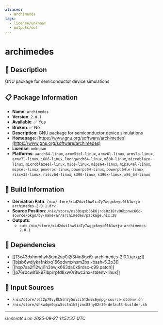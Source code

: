 ```yaml
---
aliases:
  - archimedes
tags:
  - license/unknown
  - outputs/out
---
```


# archimedes

## 📝 Description

GNU package for semiconductor device simulations

## 📋 Package Information

- **Name**: `archimedes`
- **Version**: `2.0.1`
- **Available**: ✅ Yes
- **Broken**: ✅ No
- **Description**: GNU package for semiconductor device simulations
- **Homepage**: [https://www.gnu.org/software/archimedes](https://www.gnu.org/software/archimedes)
- **License**: `unknown`
- **Platforms**: `aarch64-linux`, `armv5tel-linux`, `armv6l-linux`, `armv7a-linux`, `armv7l-linux`, `i686-linux`, `loongarch64-linux`, `m68k-linux`, `microblaze-linux`, `microblazeel-linux`, `mips-linux`, `mips64-linux`, `mips64el-linux`, `mipsel-linux`, `powerpc-linux`, `powerpc64-linux`, `powerpc64le-linux`, `riscv32-linux`, `riscv64-linux`, `s390-linux`, `s390x-linux`, `x86_64-linux`

## 🔧 Build Information

- **Derivation Path**: `/nix/store/x4d2dwi1hw9ia7y7wggxkvyc0lk1wzjw-archimedes-2.0.1.drv`
- **Source Position**: `/nix/store/ns30sqxb36k8jrds8z18rv96bpnwc60d-source/pkgs/by-name/ar/archimedes/package.nix:28`
- **Outputs**:
  - `out`:  `/nix/store/x4d2dwi1hw9ia7y7wggxkvyc0lk1wzjw-archimedes-2.0.1`

## 🔗 Dependencies

- [[13x43dxhnmhyh8qm2vp0i2i3f4n8gxi9-archimedes-2.0.1.tar.gz]]
- [[bjsb6wdjykafnkixq156qdvmxhsm2bai-bash-5.3p3]]
- [[hxp7sa2f12wji1h3bwjk663da0x9rdsx-c99.patch]]
- [[p76r0cwlf6k97ibprrpfd8xw0r8wc3nx-stdenv-linux]]

## 📁 Input Sources

- `/nix/store/l622p70vy8k5sh7y5wizi5f2mic6ynpg-source-stdenv.sh`
- `/nix/store/shkw4qm9qcw5sc5n1k5jznc83ny02r39-default-builder.sh`

---
*Generated on 2025-09-27 11:52:37 UTC*
